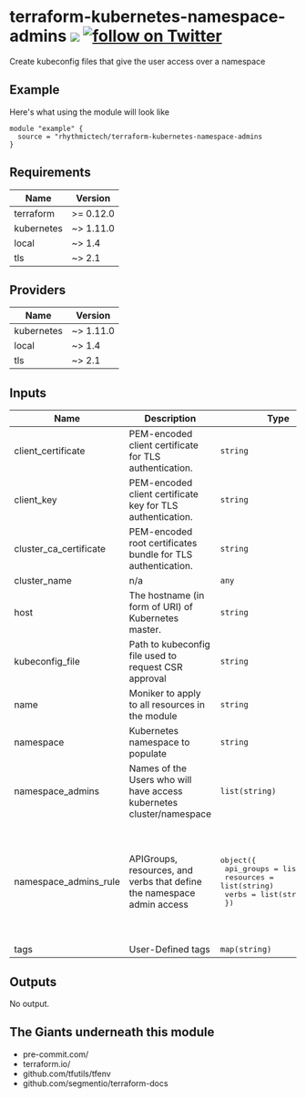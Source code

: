# terraform-kubernetes-namespace-admins [![](https://github.com/rhythmictech/terraform-kubernetes-namespace-admins/workflows/pre-commit-check/badge.svg)](https://github.com/rhythmictech/terraform-kubernetes-namespace-admins/actions) <a href="https://twitter.com/intent/follow?screen_name=RhythmicTech"><img src="https://img.shields.io/twitter/follow/RhythmicTech?style=social&logo=RhythmicTech" alt="follow on Twitter"></a>
Create kubeconfig files that give the user access over a namespace

## Example
Here's what using the module will look like
```
module "example" {
  source = "rhythmictech/terraform-kubernetes-namespace-admins
}
```

<!-- BEGINNING OF PRE-COMMIT-TERRAFORM DOCS HOOK -->
## Requirements

| Name | Version |
|------|---------|
| terraform | >= 0.12.0 |
| kubernetes | ~> 1.11.0 |
| local | ~> 1.4 |
| tls | ~> 2.1 |

## Providers

| Name | Version |
|------|---------|
| kubernetes | ~> 1.11.0 |
| local | ~> 1.4 |
| tls | ~> 2.1 |

## Inputs

| Name | Description | Type | Default | Required |
|------|-------------|------|---------|:--------:|
| client\_certificate | PEM-encoded client certificate for TLS authentication. | `string` | n/a | yes |
| client\_key | PEM-encoded client certificate key for TLS authentication. | `string` | n/a | yes |
| cluster\_ca\_certificate | PEM-encoded root certificates bundle for TLS authentication. | `string` | n/a | yes |
| cluster\_name | n/a | `any` | n/a | yes |
| host | The hostname (in form of URI) of Kubernetes master. | `string` | n/a | yes |
| kubeconfig\_file | Path to kubeconfig file used to request CSR approval | `string` | `"~/.kube/config"` | no |
| name | Moniker to apply to all resources in the module | `string` | n/a | yes |
| namespace | Kubernetes namespace to populate | `string` | n/a | yes |
| namespace\_admins | Names of the Users who will have access kubernetes cluster/namespace | `list(string)` | `[]` | no |
| namespace\_admins\_rule | APIGroups, resources, and verbs that define the namespace admin access | <pre>object({<br>    api_groups = list(string)<br>    resources  = list(string)<br>    verbs      = list(string)<br>  })</pre> | <pre>{<br>  "api_groups": [<br>    ""<br>  ],<br>  "resources": [<br>    "*"<br>  ],<br>  "verbs": [<br>    "*"<br>  ]<br>}</pre> | no |
| tags | User-Defined tags | `map(string)` | `{}` | no |

## Outputs

No output.

<!-- END OF PRE-COMMIT-TERRAFORM DOCS HOOK -->

## The Giants underneath this module
- pre-commit.com/
- terraform.io/
- github.com/tfutils/tfenv
- github.com/segmentio/terraform-docs

